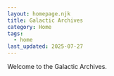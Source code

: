 ```yaml
---
layout: homepage.njk
title: Galactic Archives
category: Home
tags:
  - home
last_updated: 2025-07-27
---
```


Welcome to the Galactic Archives.
